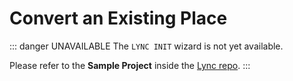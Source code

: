 # Convert an Existing Place
::: danger UNAVAILABLE
The `LYNC INIT` wizard is not yet available.

Please refer to the **Sample Project** inside the [Lync repo](https://github.com/Iron-Stag-Games/Lync).
:::
